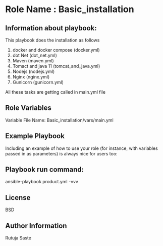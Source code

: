 Role Name : Basic_installation
=========

Information about playbook:
-----------------------------
This playbook does the installation as follows
1. docker and docker compose (docker.yml)
2. dot Net (dot_net.yml)
3. Maven (maven.yml)
4. Tomact and java 11 (tomcat_and_java.yml)
5. Nodejs (nodejs.yml)
6. Nginx (nginx.yml)
7. Gunicorn (gunicorn.yml)

All these tasks are getting called in main.yml file

Role Variables
--------------
Variable File Name: Basic_installation/vars/main.yml
<!--
---
# vars file for jaydeep_product
maven_major: 3
maven_version: 3.6.3
maven_home_parent_directory: /opt
maven_env_file: "/etc/profile.d/maven.sh"


gunicorn_user_name: gunicorn
gunicorn_group_name: gunicorn

-->

Example Playbook
----------------

Including an example of how to use your role (for instance, with variables passed in as parameters) is always nice for users too:
<!--
- hosts: web
  roles:
    - Basic_installation
-->

Playbook run command:
----------------------
ansible-playbook product.yml -vvv



License
-------

BSD

Author Information
------------------
Rutuja Saste
